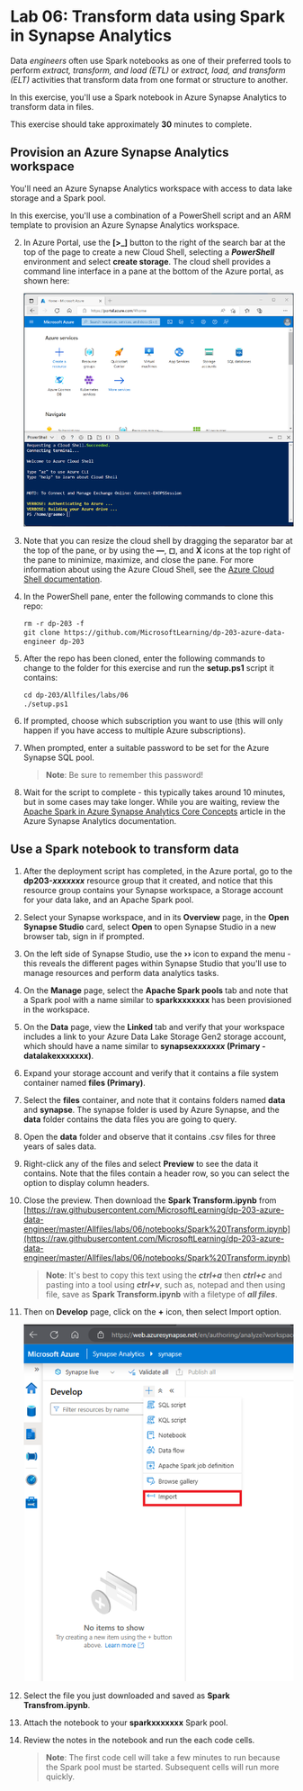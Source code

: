 # Lab 06: Transform data using Spark in Synapse Analytics

Data *engineers* often use Spark notebooks as one of their preferred tools to perform *extract, transform, and load (ETL)* or *extract, load, and transform (ELT)* activities that transform data from one format or structure to another.

In this exercise, you'll use a Spark notebook in Azure Synapse Analytics to transform data in files.

This exercise should take approximately **30** minutes to complete.

## Provision an Azure Synapse Analytics workspace

You'll need an Azure Synapse Analytics workspace with access to data lake storage and a Spark pool.

In this exercise, you'll use a combination of a PowerShell script and an ARM template to provision an Azure Synapse Analytics workspace.

2. In Azure Portal, use the **[\>_]** button to the right of the search bar at the top of the page to create a new Cloud Shell, selecting a ***PowerShell*** environment and select **create storage**. The cloud shell provides a command line interface in a pane at the bottom of the Azure portal, as shown here:

    ![Azure portal with a cloud shell pane](./images/cloud-shell.png)


3. Note that you can resize the cloud shell by dragging the separator bar at the top of the pane, or by using the **&#8212;**, **&#9723;**, and **X** icons at the top right of the pane to minimize, maximize, and close the pane. For more information about using the Azure Cloud Shell, see the [Azure Cloud Shell documentation](https://docs.microsoft.com/azure/cloud-shell/overview).

4. In the PowerShell pane, enter the following commands to clone this repo:

    ```
    rm -r dp-203 -f
    git clone https://github.com/MicrosoftLearning/dp-203-azure-data-engineer dp-203
    ```

5. After the repo has been cloned, enter the following commands to change to the folder for this exercise and run the **setup.ps1** script it contains:

    ```
    cd dp-203/Allfiles/labs/06
    ./setup.ps1
    ```

6. If prompted, choose which subscription you want to use (this will only happen if you have access to multiple Azure subscriptions).
7. When prompted, enter a suitable password to be set for the Azure Synapse SQL pool.

    > **Note**: Be sure to remember this password!

8. Wait for the script to complete - this typically takes around 10 minutes, but in some cases may take longer. While you are waiting, review the [Apache Spark in Azure Synapse Analytics Core Concepts](https://learn.microsoft.com/azure/synapse-analytics/spark/apache-spark-concepts) article in the Azure Synapse Analytics documentation.

## Use a Spark notebook to transform data

1. After the deployment script has completed, in the Azure portal, go to the **dp203-*xxxxxxx*** resource group that it created, and notice that this resource group contains your Synapse workspace, a Storage account for your data lake, and an Apache Spark pool.

2. Select your Synapse workspace, and in its **Overview** page, in the **Open Synapse Studio** card, select **Open** to open Synapse Studio in a new browser tab, sign in if prompted.

3. On the left side of Synapse Studio, use the **&rsaquo;&rsaquo;** icon to expand the menu - this reveals the different pages within Synapse Studio that you'll use to manage resources and perform data analytics tasks.

4. On the **Manage** page, select the **Apache Spark pools** tab and note that a Spark pool with a name similar to **sparkxxxxxxx** has been provisioned in the workspace.

5. On the **Data** page, view the **Linked** tab and verify that your workspace includes a link to your Azure Data Lake Storage Gen2 storage account, which should have a name similar to **synapse*xxxxxxx* (Primary - datalakexxxxxxx)**.

6. Expand your storage account and verify that it contains a file system container named **files (Primary)**.

7. Select the **files** container, and note that it contains folders named **data** and **synapse**. The synapse folder is used by Azure Synapse, and the **data** folder contains the data files you are going to query.

8. Open the **data** folder and observe that it contains .csv files for three years of sales data.

9. Right-click any of the files and select **Preview** to see the data it contains. Note that the files contain a header row, so you can select the option to display column headers.

10. Close the preview. Then download the **Spark Transform.ipynb** from [https://raw.githubusercontent.com/MicrosoftLearning/dp-203-azure-data-engineer/master/Allfiles/labs/06/notebooks/Spark%20Transform.ipynb](https://raw.githubusercontent.com/MicrosoftLearning/dp-203-azure-data-engineer/master/Allfiles/labs/06/notebooks/Spark%20Transform.ipynb)

    > **Note**: It's best to copy this text using the ***ctrl+a*** then ***ctrl+c*** and pasting into a tool using ***ctrl+v***, such as, notepad and then using file, save as **Spark Transform.ipynb** with a filetype of ***all files***.

11. Then on **Develop** page, click on the **+** icon, then select Import option.

    ![Spark Notebook import](./image/../images/spark-notebook-import.png)
        
12. Select the file you just downloaded and saved as **Spark Transfrom.ipynb**.

13. Attach the notebook to your **sparkxxxxxxx** Spark pool.

14. Review the notes in the notebook and run the each code cells.

    > **Note**: The first code cell will take a few minutes to run because the Spark pool must be started. Subsequent cells will run more quickly.